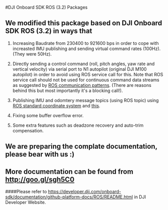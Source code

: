 #DJI Onboard SDK ROS (3.2) Packages
## We modified this package based on DJI Onboard SDK ROS (3.2) in ways that

1. Increasing Baudrate from 230400 to 921600 bps in order to cope with increasted IMU publishing and sending virtual command rates (100Hz). (They were 50Hz).

2. Directly sending a control command (roll, pitch angles, yaw rate and vertical velocity) via serial port to N1 autopilot (original DJI M100 autopilot) in order to avoid using ROS service call for this. Note that ROS service call should not be used for continuous command data streams as suggested by [ROS communication patterns](http://wiki.ros.org/ROS/Patterns/Communication). (There are reasons behind this but most importantly it's a blocking call!).

3. Publishing IMU and odomtery message topics (using ROS topic) using [ROS standard coordinate system](http://www.ros.org/reps/rep-0103.html) and [this](http://www.ros.org/reps/rep-0105.html).

4. Fixing some buffer overflow error.

5. Some extra features such as deadzone recovery and auto-trim compensation. 

## We are preparing the complate documentation, please bear with us :)


## More documentation can be found from http://goo.gl/sgh5C0

####Please refer to <https://developer.dji.com/onboard-sdk/documentation/github-platform-docs/ROS/README.html> in DJI Developer Website.
